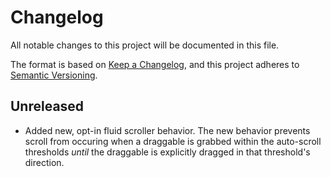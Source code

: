 # Changelog

All notable changes to this project will be documented in this file.

The format is based on [Keep a Changelog](https://keepachangelog.com/en/1.0.0/),
and this project adheres to [Semantic Versioning](https://semver.org/spec/v2.0.0.html).

## Unreleased

- Added new, opt-in fluid scroller behavior. The new behavior prevents scroll from occuring when a draggable is grabbed within the auto-scroll thresholds _until_ the draggable is explicitly dragged in that threshold's direction.
